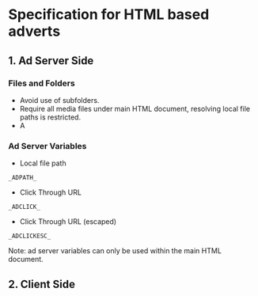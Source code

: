 # Specification for HTML based adverts

## 1. Ad Server Side

### Files and Folders
* Avoid use of subfolders.
* Require all media files under main HTML document, resolving local file paths is restricted.
* A

### Ad Server Variables

* Local file path

```
_ADPATH_
```

* Click Through URL

```
_ADCLICK_
```

* Click Through URL (escaped)

```
_ADCLICKESC_
```

Note: ad server variables can only be used within the main HTML document.

## 2. Client Side
